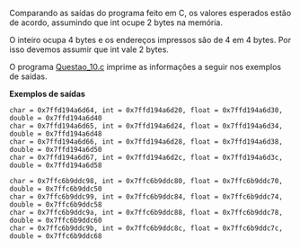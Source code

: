 Comparando as saídas do programa feito em C, os valores esperados estão de acordo, assumindo que int ocupe 2 bytes na memória.

O inteiro ocupa 4 bytes e os endereços impressos são de 4 em 4 bytes. Por isso devemos assumir que int vale 2 bytes.

O programa [Questao_10.c](https://github.com/SidneyJunior01234/DCA1202-Programacao-Avancada/blob/main/Ponteiros-C/Quest%C3%A3o-10/Questao_10.c)
imprime as informações a seguir nos exemplos de saídas.

**Exemplos de saídas**

```
char = 0x7ffd194a6d64, int = 0x7ffd194a6d20, float = 0x7ffd194a6d30, double = 0x7ffd194a6d40
char = 0x7ffd194a6d65, int = 0x7ffd194a6d24, float = 0x7ffd194a6d34, double = 0x7ffd194a6d48
char = 0x7ffd194a6d66, int = 0x7ffd194a6d28, float = 0x7ffd194a6d38, double = 0x7ffd194a6d50
char = 0x7ffd194a6d67, int = 0x7ffd194a6d2c, float = 0x7ffd194a6d3c, double = 0x7ffd194a6d58
```

```
char = 0x7ffc6b9ddc98, int = 0x7ffc6b9ddc80, float = 0x7ffc6b9ddc70, double = 0x7ffc6b9ddc50
char = 0x7ffc6b9ddc99, int = 0x7ffc6b9ddc84, float = 0x7ffc6b9ddc74, double = 0x7ffc6b9ddc58
char = 0x7ffc6b9ddc9a, int = 0x7ffc6b9ddc88, float = 0x7ffc6b9ddc78, double = 0x7ffc6b9ddc60
char = 0x7ffc6b9ddc9b, int = 0x7ffc6b9ddc8c, float = 0x7ffc6b9ddc7c, double = 0x7ffc6b9ddc68
```
